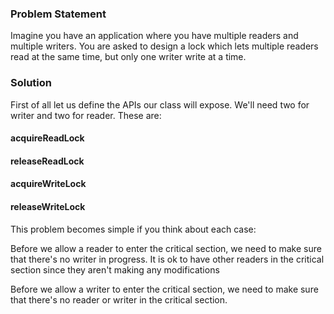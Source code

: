 ###  Problem Statement 
Imagine you have an application where you have multiple readers and multiple writers. You are asked to design a lock which lets multiple readers read at the same time, but only one writer write at a time.

### Solution
First of all let us define the APIs our class will expose. We'll need two for writer and two for reader. These are:

#### acquireReadLock
#### releaseReadLock
#### acquireWriteLock
#### releaseWriteLock
This problem becomes simple if you think about each case:

Before we allow a reader to enter the critical section, we need to make sure that there's no writer in progress. It is ok to have other readers in the critical section since they aren't making any modifications

Before we allow a writer to enter the critical section, we need to make sure that there's no reader or writer in the critical section.